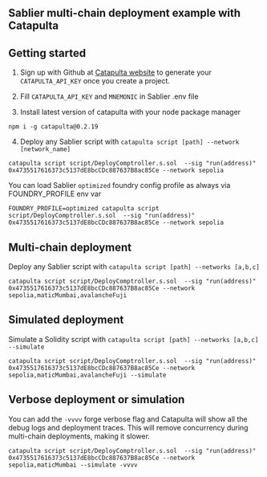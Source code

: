 ## Sablier multi-chain deployment example with Catapulta

## Getting started

1. Sign up with Github at [Catapulta website](https://catapulta.sh) to generate your `CATAPULTA_API_KEY` once you create
   a project.

2. Fill `CATAPULTA_API_KEY` and `MNEMONIC` in Sablier .env file

3. Install latest version of catapulta with your node package manager

```
npm i -g catapulta@0.2.19
```

4. Deploy any Sablier script with `catapulta script [path] --network [network_name]`

```
catapulta script script/DeployComptroller.s.sol  --sig "run(address)" 0x4735517616373c5137dE8bcCDc887637B8ac85Ce --network sepolia
```

You can load Sablier `optimized` foundry config profile as always via FOUNDRY_PROFILE env var

```
FOUNDRY_PROFILE=optimized catapulta script script/DeployComptroller.s.sol  --sig "run(address)" 0x4735517616373c5137dE8bcCDc887637B8ac85Ce --network sepolia
```

## Multi-chain deployment

Deploy any Sablier script with `catapulta script [path] --networks [a,b,c]`

```
catapulta script script/DeployComptroller.s.sol  --sig "run(address)" 0x4735517616373c5137dE8bcCDc887637B8ac85Ce --network sepolia,maticMumbai,avalancheFuji
```

## Simulated deployment

Simulate a Solidity script with `catapulta script [path] --networks [a,b,c] --simulate`

```
catapulta script script/DeployComptroller.s.sol  --sig "run(address)" 0x4735517616373c5137dE8bcCDc887637B8ac85Ce --network sepolia,maticMumbai,avalancheFuji --simulate
```

## Verbose deployment or simulation

You can add the `-vvvv` forge verbose flag and Catapulta will show all the debug logs and deployment traces. This will
remove concurrency during multi-chain deployments, making it slower.

```
catapulta script script/DeployComptroller.s.sol  --sig "run(address)" 0x4735517616373c5137dE8bcCDc887637B8ac85Ce --network sepolia,maticMumbai --simulate -vvvv
```
